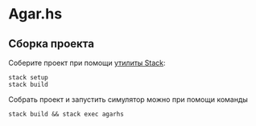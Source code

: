 # Agar.hs

## Сборка проекта

Соберите проект при помощи [утилиты Stack](https://www.haskellstack.org):

```
stack setup
stack build
```

Собрать проект и запустить симулятор можно при помощи команды

```
stack build && stack exec agarhs
```
